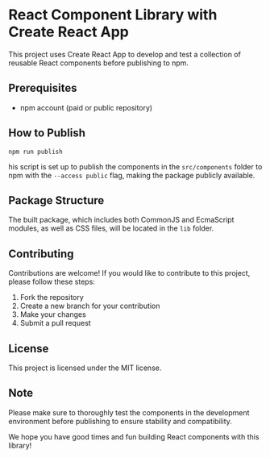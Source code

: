 # React Component Library with Create React App

This project uses Create React App to develop and test a collection of reusable React components before publishing to npm.

## Prerequisites
- npm account (paid or public repository)

## How to Publish

```npm run publish```

his script is set up to publish the components in the `src/components` folder to npm with the `--access public` flag, making the package publicly available.

## Package Structure
The built package, which includes both CommonJS and EcmaScript modules, as well as CSS files, will be located in the `lib` folder.

## Contributing
Contributions are welcome! If you would like to contribute to this project, please follow these steps:
1. Fork the repository
2. Create a new branch for your contribution
3. Make your changes
4. Submit a pull request

## License
This project is licensed under the MIT license.

## Note
Please make sure to thoroughly test the components in the development environment before publishing to ensure stability and compatibility.

We hope you have good times and fun building React components with this library!